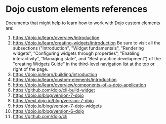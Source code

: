 # Dojo custom elements references

Documents that might help to learn how to work with
Dojo custom elements are:

1. https://dojo.io/learn/overview/introduction
2. https://dojo.io/learn/creating-widgets/introduction
Be sure to visit all the subsections ("Introduction", "Widget fundamentals",
"Rendering widgets", "Configuring widgets through properties",
"Enabling interactivity", "Managing state", and "Best practice development")
of the "creating Widgets Guide" in the third-level navigation list
at the top or right of the page.
3. https://dojo.io/learn/building/introduction
4. https://dojo.io/learn/custom-elements/introduction
5. https://dojo.io/learn/overview/components-of-a-dojo-application
6. https://github.com/dojo/cli-build-widget
7. https://dojo.io/blog/version-7-dojo
8. https://next.dojo.io/blog/version-7-dojo
9. https://dojo.io/blog/version-7-dojo-widgets
10. https://dojo.io/blog/version-6-dojo
11. https://github.com/dojo/cli
